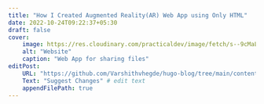 ```yaml
---
title: "How I Created Augmented Reality(AR) Web App using Only HTML"
date: 2022-10-24T09:22:37+05:30
draft: false
cover: 
    image: https://res.cloudinary.com/practicaldev/image/fetch/s--9cMaLeF2--/c_imagga_scale,f_auto,fl_progressive,h_420,q_auto,w_1000/https://dev-to-uploads.s3.amazonaws.com/uploads/articles/h5r4n8onag4wxnsggsck.png
    alt: "Website"
    caption: "Web App for sharing files"
editPost:
    URL: "https://github.com/Varshithvhegde/hugo-blog/tree/main/content"
    Text: "Suggest Changes" # edit text
    appendFilePath: true
---
```


